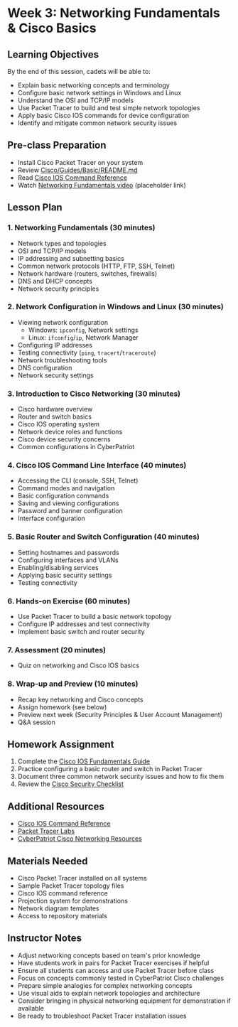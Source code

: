# Week 3: Networking Fundamentals & Cisco Basics

## Learning Objectives
By the end of this session, cadets will be able to:
- Explain basic networking concepts and terminology
- Configure basic network settings in Windows and Linux
- Understand the OSI and TCP/IP models
- Use Packet Tracer to build and test simple network topologies
- Apply basic Cisco IOS commands for device configuration
- Identify and mitigate common network security issues

## Pre-class Preparation
- Install Cisco Packet Tracer on your system
- Review [Cisco/Guides/Basic/README.md](../../Cisco/Guides/Basic/README.md)
- Read [Cisco IOS Command Reference](../../Resources/References/Cisco_Command_Reference.md)
- Watch [Networking Fundamentals video](https://www.youtube.com/watch?v=example) (placeholder link)

## Lesson Plan

### 1. Networking Fundamentals (30 minutes)
- Network types and topologies
- OSI and TCP/IP models
- IP addressing and subnetting basics
- Common network protocols (HTTP, FTP, SSH, Telnet)
- Network hardware (routers, switches, firewalls)
- DNS and DHCP concepts
- Network security principles

### 2. Network Configuration in Windows and Linux (30 minutes)
- Viewing network configuration
  - Windows: `ipconfig`, Network settings
  - Linux: `ifconfig`/`ip`, Network Manager
- Configuring IP addresses
- Testing connectivity (`ping`, `tracert`/`traceroute`)
- Network troubleshooting tools
- DNS configuration
- Network security settings

### 3. Introduction to Cisco Networking (30 minutes)
- Cisco hardware overview
- Router and switch basics
- Cisco IOS operating system
- Network device roles and functions
- Cisco device security concerns
- Common configurations in CyberPatriot

### 4. Cisco IOS Command Line Interface (40 minutes)
- Accessing the CLI (console, SSH, Telnet)
- Command modes and navigation
- Basic configuration commands
- Saving and viewing configurations
- Password and banner configuration
- Interface configuration

### 5. Basic Router and Switch Configuration (40 minutes)
- Setting hostnames and passwords
- Configuring interfaces and VLANs
- Enabling/disabling services
- Applying basic security settings
- Testing connectivity

### 6. Hands-on Exercise (60 minutes)
- Use Packet Tracer to build a basic network topology
- Configure IP addresses and test connectivity
- Implement basic switch and router security

### 7. Assessment (20 minutes)
- Quiz on networking and Cisco IOS basics

### 8. Wrap-up and Preview (10 minutes)
- Recap key networking and Cisco concepts
- Assign homework (see below)
- Preview next week (Security Principles & User Account Management)
- Q&A session

## Homework Assignment
1. Complete the [Cisco IOS Fundamentals Guide](../../Cisco/Guides/Basic/README.md)
2. Practice configuring a basic router and switch in Packet Tracer
3. Document three common network security issues and how to fix them
4. Review the [Cisco Security Checklist](../../Checklists/Cisco/Cisco_Security_Checklist.md)

## Additional Resources
- [Cisco IOS Command Reference](../../Resources/References/Cisco_Command_Reference.md)
- [Packet Tracer Labs](../../Cisco/PacketTracer/Scenarios/)
- [CyberPatriot Cisco Networking Resources](https://www.uscyberpatriot.org/competition/training-materials/networking)

## Materials Needed
- Cisco Packet Tracer installed on all systems
- Sample Packet Tracer topology files
- Cisco IOS command reference
- Projection system for demonstrations
- Network diagram templates
- Access to repository materials

## Instructor Notes
- Adjust networking concepts based on team's prior knowledge
- Have students work in pairs for Packet Tracer exercises if helpful
- Ensure all students can access and use Packet Tracer before class
- Focus on concepts commonly tested in CyberPatriot Cisco challenges
- Prepare simple analogies for complex networking concepts
- Use visual aids to explain network topologies and architecture
- Consider bringing in physical networking equipment for demonstration if available
- Be ready to troubleshoot Packet Tracer installation issues
